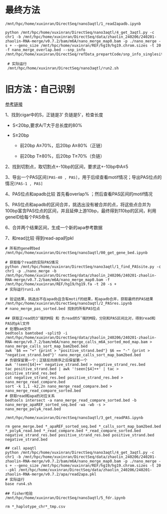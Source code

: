# 最终方法
```shell
/mnt/hpc/home/xuxinran/DirectSeq/nano3aqtl/1_read2apadb.ipynb

python /mnt/hpc/home/xuxinran/DirectSeq/nano3aqtl/4_get_3aqtl.py -c chr1 -b /mnt/hpc/home/xuxinran/DirectSeq/data/zhaolin_240206/240201-zhaolin-RNA-merge/v0.7.2/bam/m6A/nano_merge_map0.bam -p ./nano_merge -s + --geno_size /mnt/hpc/home/xuxinran/REF/hg19/hg19.chrom.sizes -t 20 -f nano_merge_overlap.bed --snp_info /mnt/hpc/home/xuxinran/DirectSeq/refData_prepartCode/snp_info_singlesite.txt

 # 实际运行
 /mnt/hpc/home/xuxinran/DirectSeq/nano3aqtl/run2.sh
 ```

 # 旧方法：自己识别
[参考链接](https://genomebiology.biomedcentral.com/articles/10.1186/s13059-021-02502-z)

1、找到cigar中的S，正链是3' 负链是5'，检查长度

  - S<20bp,要求A/T大于总长度的80%

  - S≥20bp

    - 前20bp A≥70%，后20bp A≥80%（正链）

    - 前20bp T≥80%，后20bp T≥70%（负链）

2、找到切割点，取切割点+-10bp的区间，要求这+-10bp中A≤5

3、导出一个PAS区间`[PAS-40 , PAS]`，用于后续查看motif情况；导出PAS位点的情况`[PAS-1 , PAS]`

4、PAS位点和apadb比较 首先看overlap% ；然后查看PAS区间的motif情况

5、PAS位点和apadb的区间合并，挑选出没有被合并的点，将这些点合并为100bp富含PAS位点的区间，并且延伸上游10bp，最终得到110bp的区间，利用geneID给每个PAS命名

6、合并两个结果区间，生成一个新的apa参考数据

7、和read比较 得到read-apa的pkl

```shell
# 所有的gene转bed
/mnt/hpc/home/xuxinran/DirectSeq/nano3aqtl/00_get_gene_bed.ipynb

# 获取每个read的实际PAS情况
python /mnt/hpc/home/xuxinran/DirectSeq/nano3aqtl/1_find_PASsite.py -c chr1 -p ./nano_merge -b /mnt/hpc/home/xuxinran/DirectSeq/data/zhaolin_240206/240201-zhaolin-RNA-merge/v0.7.2/bam/m6A/nano_merge_map0.bam -f /mnt/hpc/home/xuxinran/REF/hg19/hg19.fa -t 20 -s +
# 实际运行run1.sh

# 验证结果，挑选出不在apadb且含有motif的结果，和apadb合并，获取最终的PAS结果
/mnt/hpc/home/xuxinran/DirectSeq/nano3aqtl/2_PASres.ipynb
# nano_merge_pas_sorted.bed 找到的所有PAS位点

## 获取正read的3‘端的M段 和 负read的5’端的M段，分别和PAS区间比对，得到read和PAS的pkl文件
# 处理bam文件
bedtools bamtobed -splitD -i /mnt/hpc/home/xuxinran/DirectSeq/data/zhaolin_240206/240201-zhaolin-RNA-merge/v0.7.2/bam/m6A/nano_merge_calls_m6A_sorted_mod_map.bam > nano_merge_calls_sort_map_bam2bed.bed
awk '$6 == "+" {print > "positive_strand.bed"} $6 == "-" {print > "negative_strand.bed"}' nano_merge_calls_sort_map_bam2bed.bed
# 负链保留第一个；正链反向排序之后保留第一个
awk '!seen[$4]++' negative_strand.bed > negative_strand_res.bed
tac positive_strand.bed | awk '!seen[$4]++' | tac > positive_strand_res.bed
cat negative_strand_res.bed positive_strand_res.bed > nano_merge_read_compare.bed
sort -k 1,1 -k2,2n nano_merge_read_compare.bed > nano_merge_read_compare_sorted.bed
# 获取read和apa的对应关系
bedtools intersect -a nano_merge_read_compare_sorted.bed -b nano_merge_apaREF_sorted_seq.bed -wa -wb -s > nano_merge_polyA_read.bed

/mnt/hpc/home/xuxinran/DirectSeq/nano3aqtl/3_get_readPAS.ipynb

rm gene_merge.bed *_apaREF_sorted_seq.bed *_calls_sort_map_bam2bed.bed *_polyA_read.bed *_read_compare.bed *_read_compare_sorted.bed negative_strand_res.bed positive_strand_res.bed positive_strand.bed negative_strand.bed

## call apaqtl
python /mnt/hpc/home/xuxinran/DirectSeq/nano3aqtl/4_get_3aqtl.py -c chr1 -b /mnt/hpc/home/xuxinran/DirectSeq/data/zhaolin_240206/240201-zhaolin-RNA-merge/v0.7.2/bam/m6A/nano_merge_map0.bam -p ./nano_merge -s + --geno_size /mnt/hpc/home/xuxinran/REF/hg19/hg19.chrom.sizes -t 20 --pkl /mnt/hpc/home/xuxinran/DirectSeq/data/zhaolin_240206/240201-zhaolin-RNA-merge/v0.7.2/apa/read2apa.pkl
# 实际运行
base run4.sh

## fisher检验
/mnt/hpc/home/xuxinran/DirectSeq/nano3aqtl/5_fdr.ipynb

rm *_haplotype_chr*_tmp.csv
```